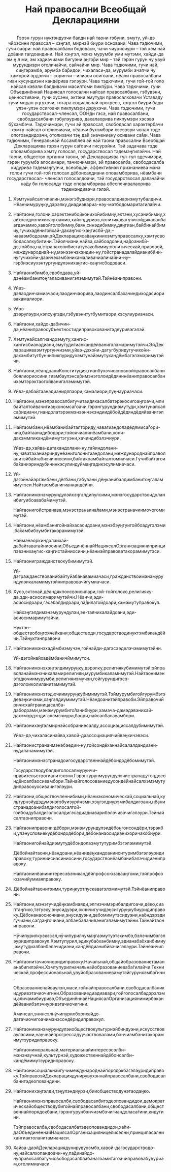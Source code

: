 <h1 align='center'>Най правосални Всеобщай Декларацияни</h1>
<h2 align='center'></h2>
<p align='center'>Гэрэн гурун нуктэндуэчи балди най таони гэбуни, эмуту, уй-дэ чӣрэсини правосал – хэӈгэл, мирнэй биури основани. Чава тэдючими, гучи
са̄ори: най правосалбани бодоваси, чачи чиурисиури – тэй хэм най до̄вани тагдоандини. Най хэӈгэл, мэнэ мурумби уми мутэми, хайди-да эм ӈ л ми, эм хадиачиами бигуэни аӈго̄ри мир – тэй гэрэн гурун чу увуй мурундиэри отоличайчи, сайчайчи мир. Чава тэдючими, гучи
най, сиӈгэрэмбэ, эрумбэ ба̄ридои, чихаласи-да, мурумби ачапчи чу хаморой эрдэнчи – соринчи – илиаси осигоани, нёани правосалбани гиан кусундиэни кандёрива гэлэури. Чава тэдючими, гучи
гой-гой голо найсал кэвэли балдивачи масилтоми пикпӯри. Чава тэдючими, гучи
Объединённай Нациясал голосалчи найсал правосалбани, гэбувэни, ценностивэни, гучи хусэни, эктэни эмутуди правосалковачи Уставаду гучи модан уӈгухэчи, тотара социальнай прогресс, хэӈгэл биури бади улэн-улэн осигоачи пикпумэри дэрухэчи. Чава тэдючими, гучи
государствосал-членсэл, ООНди гэсэ, най правосалбани, свободасалбани гэбулэуривэ, дахалаорива пикпумэри хэсэвэ бӯхэмбэчи. Тэдючимэри, гучи
эй правосал, свободасал характербачи хэмту найсал отолиочиачи, нёанчи бухэмбэри хэсэвэри чопал тэде опогоандидоачи, отолихачи тэӈ да̄и значениеку осивани са̄ми. Чава тэдючими,
Генеральнай Ассамблея
эй най таони правосални Всеобщай Декларациява гэрэн гурун са̄гоачи гисурэйни. Тэй задачава тэде оповамборива хэмту голосал, государствосал тэдемэӈгилэйчи.
Най таони, общество органни таони, эй Декларациява тул-тул эдечимэри, гэрэн гурумбэ алосимари, тачиочимари, эй правосалба, свободасалба кидуривэ тэдемэӈгуэчи, всеобщай, эффективнэй признаниева мэнэ голои гучи гой-гой голосал дёбонсалдиани оповамборива, нёамбачи государствосал- членсэл голосалдоачи, тэй государствосал далачайчи на̄ду би голосалду тэде оповамборива обеспечивалаорива тэдемэндивэчи гэлэй.</p>
<ol>
  <li>
    <p>Хэмтунайсалгипалин,мэнэгэбудиэри,правосалдиариэмутубалдичи.Нёанчимуруӈку,дэрэлку,диадиавариа-нэу-мэтбодомаритагилайчи.</p>
  </li>
  <li>
    <p>Найтаони,голони,хэрэктэнибойконихо̄нибимиу,эктэни,хусэнибимиу,хайхэсэдиэнихисаӈгоамио,хайэндуривэ,политикавагучигойдякасалбаагдачамио,хавойголобимиу,баян,синэдибимиу,дяӈгиан,байбинайбимиу,гучихадёнигойхай-дахаӈгис-хаӈгисбӣ-дэ,–чаваэмбодоами,эйДекларацияса̄ваӈкинихэмтуправосалку,хэмтусвободасалкубигини.Тэйоячиани,найва,хайбоадоани,на̄доанибӣ-дэ,тэйбоа,на̄,странахо̄нибистатусакобимиу:политическай,правовой,международнай-ну,мэнээнчэхэндии-ну,гойстранадалайдианибӣни-нугучихо̄ни-даэнчэхэмбэникамаливачиаличайни-ну–гэрбиэсиухэнтургундулэнихаӈгис-хаӈгисбодоваси.</p>
  </li>
  <li>
    <p>Найтаонибимбэ,свободава,уй-дэнёамбанитоӈгаласиванигэлэмимутэй.Тэйнёаниправони.</p>
  </li>
  <li>
    <p>Уйвэ-дэлаодинчамиачаси;лаодинчаорива,лаодинсалбахачиндиходасиоривакамалиори.</p>
  </li>
  <li>
    <p>Уйвэ-дээрулэури,кэпсуӈгэди,гэбувэнитугбумитаори,кэсулиуриачаси.</p>
  </li>
  <li>
    <p>Найтаони,хайдо-дабичин-дэ,нёаниправосубъектностидиправокованитэдеуривэгэлэй.</p>
  </li>
  <li>
    <p>Хэмтунайсалгиандоэмуту,хангис-хангисбианадиани,эмутудигианкандёйванигэлэмэримутэйчи.ЭйДекларацияваэмтургунчиэми,уйвэ-дэхо̄ни-датугбуридугучихо̄ни-дахэмбитугбунчипикпуридухэмтунайэмутукандёмбагэлэмэримутэйчи.</p>
  </li>
  <li>
    <p>Найтаони,нёандоаниКонституция,гианбӯхэчиосновнойправосалбанибоялиориосини,гиамбаулэнса̄римэнэголоидёдянинёаниправосалбанихэмтэрэктаогойванигэлэмимутэй.</p>
  </li>
  <li>
    <p>Уйвэ-дэбайтаанадианидяпаори,камалиори,пуӈнэуриачаси.</p>
  </li>
  <li>
    <p>Найтаони,мэнэправосалбигучитаидякасалбатэрэкосигоаӈгоачи,мпибайталтойвачигиаӈкономса̄гоачи,гэрэнгурундиэмутуди,хэмтунайсалса̄ридиачи,гиандолатэрэкмэнээнчэхэндиидёбойдёдяндёдяйванигэлэмимутэй.</p>
  </li>
  <li>
    <p>Найтаомбани,нёамбанибайталториду,чавагиандоладёдямиса̄гори-чиа,байтаанадибодори;тэйоячианинёамбани,хони-дахэммпикандёмимутэгуэни,хачиндибэлэчиури.</p>
    <p>Уйвэ-дэ,хайва-датахандолани-ну,та̄чиндолани-ну,чаватаханиэриндунёаниголонигиандолани,международнайправоланитэйбайтабиэчиниосини,байтакоамбайталтомиачаси.Гучибайтагоиба̄ханиэриндубичинкэсулиндуймаӈгадикэсулимиачаси.</p>
  </li>
  <li>
    <p>Уй-дэгойнайэргэмбэни,дёгбани,гэбувэни,дёӈканибалдимбанитоӈгаламимутэси.Найтаомбанигианкандёйни.</p>
  </li>
  <li>
    <p>Найтаонимэнэмурундулэйхэӈгэлдипулсими,мэнэгосударствоидоланибигуибоаваба̄мимутэй.</p>
    <p>Найтаонигойстранава,мэнэстранаина̄лами,мэнэстраначиимочогомимутэй.</p>
  </li>
  <li>
    <p>Найтаони,нёамбанигойнайхасасидоани,мэнэбэуӈгуигойбоадугэлэми,ба̄хамбибэумбитакорамимутэй.</p>
    <p>Наймэнэоркиндолаихай-дабайтаватайниосини,ОбъединённайНациясалОрганизациянипринципэвэнихаӈгис-хаӈгистайниосини,нёаниэйправоватакорамимутэси.</p>
  </li>
  <li>
    <p>Найтаонигражданствокубимимутэй.</p>
    <p>Уй-дэгражданствованибайтуйабанавамиачаси,гражданствоимэнэмурундулэикаламимутэйниправовачӣгумиачаси.</p>
  </li>
  <li>
    <p>Хусэ,эктэнай,дёандякпонсвэисипари,гой-гойголоко,религияку-да,эди-асиосимаримутэйчи.Нёанчи,эди-асиосидоари,гэсэбалдидоари,па̄дилагойдоари,хэмэмутуправокул.</p>
    <p>Найхэӈгэлдимэнэмурундулэи,эе-таячихалайдоани,эди-асиосимаримутэйчи.</p>
    <p>Нуктэн–обществобоӈгоячейкани;обществоди,государстводинуктэмбэкандёйчи.Тэйнуктэнправони</p>
  </li>
  <li>
    <p>Найтаонимэнэхадёмбиэмучэн,гойнайди-дагэсээделэчэмимутэйни.</p>
    <p>Уй-дэгойнайхадёмбаничӣмимутси.</p>
  </li>
  <li>
    <p>Найтаонимэнэхэӈгэлдимуруӈку,дэрэлку,религиякубимимутэй;эйправоланаймэнэчихаламирелигияи,мурумбикаламимутэй.Найтаонимэнэтэдючиимурумби,религияиэмучэн,гойгурундигэсэ-дэголоиколиланитамимутэй.</p>
  </li>
  <li>
    <p>Найтаонимэнэтэдючиимуруӈкубимимутэй.Тэймурумбигойгурумбэтэдевэӈкичэми,хэӈгэлдиумимутэй.Нёандоанитэйправоби.Эйправочиӣричи:хайграницасалба-дабодоами,мэнэмурумбиго̄ланибиури,хамача-дамэдэвэнихай-дахэмэрдэндигэлэмэчиури,ба̄ори,найсалбаса̄вамбори.</p>
  </li>
  <li>
    <p>Найтаонихэӈгэлмирнэйсобраниесалду,ассоциациясалдубимимутэй.</p>
    <p>Уйвэ-дэ,чихаласинайва,хавой-даассоциациячиӣвэӈкичэвэси.</p>
  </li>
  <li>
    <p>Найтаонистранаимэнэбэедии-ну,гойсондёханнайсалалдандиани-нудалачамимутэй.</p>
    <p>Найтаонимэнэстранадоигосударственнайдёбондодёбомимутэй.</p>
    <p>Государстводубалдиголосалмурунчи–правительствогианитэхэни.Гэрэнгурунмурундулэчистранадутоӈдосондёнсалбаосивамбори.Тайнайголосованиедусондёйнайсалхэмэмутудиправокуосивачигэлэури.</p>
  </li>
  <li>
    <p>Найтаони,обществочленнибими,нёаниэкономическай,социальнай,культурнэйудэдумэнэгэбуиэурӣчэми,хэӈгэлдиурэмибалдигоани,нёанистранадоанибалдиголосалгой-гойбоадубалдиголосалдигэсэдиадиаварибэлэчивэчигэлэури.Тэйнайсалтаониправочи.</p>
  </li>
  <li>
    <p>Найтаониправони:дёбори,мэнэмурундулэидёбоӈгоисондёри,тэрэкби,улэнусловиекудёбондодёбори,дёбонанаосидианихоричакобиури.</p>
    <p>Найтаонигойнайдиэмутудёбондолаэмутутуримбэгэлэмимутэй.</p>
    <p>Дёбойнайтаони,нёандоани,нёанидёӈкандоанииситуримбэгэлэуридиправоку;туриниисиасиниосини,государствонёамбанибэлэчидиэниправоку.</p>
    <p>Найтаонинёаниинтересэвэникандёйпрофсоюзавааӈгоми,тэйпрофсоюзачиӣумиаяправоку.</p>
  </li>
  <li>
    <p>Дёбойнайтаонитэими,туриӈкуотпускавагэлэмимутэй.Тэйнёаниправони.</p>
  </li>
  <li>
    <p>Найтаони,мэнэгучидёӈкамбиаяди,элгиэчимэрибалдигоачи,дёко,сиаптаӈгико,тэтуэку,энусидуэри,окчичигучидэӈсигуруӈкубиуридиправоку.Дёбонанаосиочиани,энусидуэни,дебомимутэсидуэни,на̄ондэрэдигучиэни,сагдаӈгочиани,албанбэлэчивэнигэлэмимутэйни.Тэйнайтаониправони.</p>
    <p>Нӯчипурилкуэкэсэл,нӯчипурилчумаӈгаэмутуэтэхимбэ,бэлэчимбэгэлэуридиправокул.Хэмтупурил,эдикуба̄оханбимиу,эдианаба̄оханбимиу,эмутудиалбанбэлэчидиэни,ка̄ндёйдианибӣвэчигэлэури.Тэйнёанчиправочи.</p>
  </li>
  <li>
    <p>Найтаонитачиочиоридиправоку.Начальнай,общайобразованиетамананабигилэйчи.Хэмтупурилначальнайобразованиеваба̄гилайчи.Техническэй,профессиональнай,увуйобразованиевамутэйгурунхэмба̄гичи.</p>
    <p>Образованиенайваулэн,маси,гойнайправосалбани,свободасалбаникидуривэтачиочигини.Образованиедиадиавари,гойголосалбадэрэлэми,аличамибиуривэ,ОбъединённайНациясалОрганизациянимирбэкандёйванибэлэчиуривэтачиочигини.</p>
    <p>Аминсал,энинсэлнӯчипурилбэрихайдо-датачиочигоачимэнэсондёридиправокул.</p>
  </li>
  <li>
    <p>Найтаонимэнэмурундулэиобществокультурнэйбиндуэни,искусствоваулэсими,научнайпрогрессадуучаствовалами,бэнчиэмбэнитакорамимутэуридиправоку.</p>
    <p>Найтаониморальнай,материальнайинтересэсэлби–мэнэнаучнай,культурнэй,художественнайдёбонсалби–кандёмимутэуридиправоку.</p>
  </li>
  <li>
    <p>Найтаонисоциальнайгучимеждународнайпорядокбагэлэуридиправоку.ТэйправоэйДекларациядунирувухэннайправосалбани,свободасалбанитэдеоповандини.</p>
  </li>
  <li>
    <p>Найтаонихэӈгэлди,тэӈулэндиурэи,бииобществодунэтаодаӈко.</p>
    <p>Найтаонимэнэправосалби,свободасалбитэдеоповандидои,демократическайобществодубигойнайправосалбани,свободасалбани,общественнайпорядокбани,гэрэнгурунбэнчиэмбэчигиандоласа̄гини,кидугини.</p>
    <p>Тэйправосалба,свободасалбатэдеоповандидои,ха̄ли-даОбъединённайНациясалОрганизацияницелисэлни,принципэсэлнихангиактоланитамиачаси.</p>
  </li>
  <li>
    <p>Хайва-даэйДекларациядунирувухэмбэ,хавой-дагосударстводо-ну,найсалхопандоачи-ну,па̄динайдо-нуправосалбагучисвободасалбаабанагоамитагоачиправовабувуриэм,отолимиачаси.</p>
  </li>
</ol>